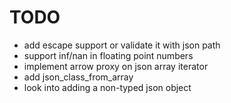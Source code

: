 # TODO

* add escape support or validate it with json path
* support inf/nan in floating point numbers
* implement arrow proxy on json array iterator
* add json_class_from_array
* look into adding a non-typed json object
